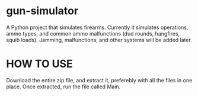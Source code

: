 # gun-simulator
A Python project that simulates firearms. Currently it simulates operations, ammo types, and common ammo malfunctions (dud rounds, hangfires, squib loads). Jamming, malfunctions, and other systems will be added later.

# HOW TO USE
Download the entire zip file, and extract it, preferebly with all the files in one place. Once extracted, run the file called Main.
